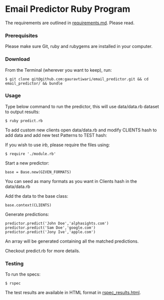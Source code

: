 Email Predictor Ruby Program
===========================

The requirements are outlined in [requirements.md](requirements.md). Please read.

### Prerequisites
Please make sure Git, ruby and rubygems are installed in your computer.

### Download
From the Terminal (wherever you want to keep), run:

```
$ git clone git@github.com:gauravtiwari/email_predictor.git && cd email_predictor/ && bundle
```
### Usage
Type below command to run the predictor, this will use data/data.rb dataset to output results:

```
$ ruby predict.rb
```
To add custom new clients open data/data.rb and modify CLIENTS hash to add data and add new test Patterns to TEST hash:

If you wish to use *irb*, please require the files using:

```
$ require './module.rb'
```
Start a new predictor:

```
base = Base.new(GIVEN_FORMATS)
```
You can seed as many formats as you want in Clients hash in the data/data.rb

Add the data to the base class:

```
base.context(CLIENTS)
```
Generate predictions:
```
predictor.predict('John Doe','alphasights.com')
predictor.predict('Sam Doe','google.com')
predictor.predict('Jony Ive','apple.com')
```

An array will be generated containing all the matched predictions.

Checkout predict.rb for more details.

### Testing
To run the specs:
```
$ rspec
```
The test results are available in HTML format in [rspec_results.html](rspec_results.html).
